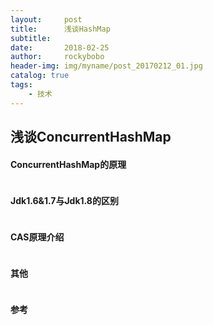 ```yaml
---
layout:     post
title:      浅谈HashMap
subtitle:   
date:       2018-02-25
author:     rockybobo
header-img: img/myname/post_20170212_01.jpg
catalog: true
tags:
    - 技术
---
```


## 浅谈ConcurrentHashMap

 #### ConcurrentHashMap的原理

~~~

~~~

#### Jdk1.6&1.7与Jdk1.8的区别

~~~

~~~

#### CAS原理介绍

~~~

~~~

#### 其他

~~~

~~~

#### 参考

